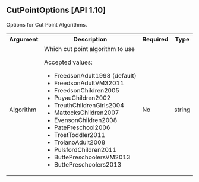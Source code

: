 ## CutPointOptions [API 1.10]

Options for Cut Point Algorithms.

<table>
  <tr>
    <th>Argument</th>
    <th>Description</th>
    <th>Required</th>
    <th>Type</th>
  </tr>
  <tr>
    <td>Algorithm</td>
    <td>Which cut point algorithm to use
        <p>Accepted values:</p>
        <ul>
            <li>FreedsonAdult1998 (default)</li>
            <li>FreedsonAdultVM32011</li>
            <li>FreedsonChildren2005</li>
            <li>PuyauChildren2002</li>
            <li>TreuthChildrenGirls2004</li>
            <li>MattocksChildren2007</li>
            <li>EvensonChildren2008</li>
            <li>PatePreschool2006</li>
            <li>TrostToddler2011</li>
            <li>TroianoAdult2008</li>
            <li>PulsfordChildren2011</li>
            <li>ButtePreschoolersVM2013</li>
            <li>ButtePreschoolers2013</li>
		</ul>
    </td>
    <td>No</td>
    <td>string</td>
  </tr>
</table>
